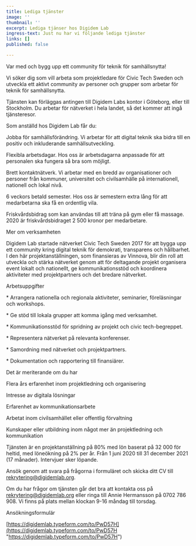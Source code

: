 ```yaml
---
title: Lediga tjänster
image: ''
thumbnail: ''
excerpt: Lediga tjänser hos Digidem Lab
ingress-text: Just nu har vi följande lediga tjänster
links: []
published: false

---
```

Var med och bygg upp ett community för teknik för samhällsnytta!

Vi söker dig som vill arbeta som projektledare för Civic Tech Sweden och utveckla ett aktivt community av personer och grupper som arbetar för teknik för samhällsnytta.

Tjänsten kan förläggas antingen till Digidem Labs kontor i Göteborg, eller till Stockholm. Du arbetar för nätverket i hela landet, så det kommer att ingå tjänsteresor.

Som anställd hos Digidem Lab får du:

Jobba för samhällsförändring. Vi arbetar för att digital teknik ska bidra till en positiv och inkluderande samhällsutveckling.

Flexibla arbetsdagar. Hos oss är arbetsdagarna anpassade för att personalen ska fungera så bra som möjligt.

Brett kontaktnätverk. Vi arbetar med en bredd av organisationer och personer från kommuner, universitet och civilsamhälle på internationell, nationell och lokal nivå.

6 veckors betald semester. Hos oss är semestern extra lång för att medarbetarna ska få en ordentlig vila.

Friskvårdsbidrag som kan användas till att träna på gym eller få massage. 2020 är friskvårdsbidraget 2 500 kronor per medarbetare.

Mer om verksamheten

Digidem Lab startade nätverket Civic Tech Sweden 2017 för att bygga upp ett community kring digital teknik för demokrati, transparens och hållbarhet. I den här projektanställningen, som finansieras av Vinnova, blir din roll att utveckla och stärka nätverket genom att för deltagande projekt organisera event lokalt och nationellt, ge kommunikationsstöd och koordinera aktiviteter med projektpartners och det bredare nätverket. 

Arbetsuppgifter

\*	Arrangera nationella och regionala aktiviteter, seminarier, föreläsningar och workshops.

\*	Ge stöd till lokala grupper att komma igång med verksamhet.

\*	Kommunikationsstöd för spridning av projekt och civic tech-begreppet.

\*	Representera nätverket på relevanta konferenser.

\*	Samordning med nätverket och projektpartners. 

\*      Dokumentation och rapportering till finansiärer.

Det är meriterande om du har

Flera års erfarenhet inom projektledning och organisering

Intresse av digitala lösningar

Erfarenhet av kommunikationsarbete

Arbetat inom civilsamhället eller offentlig förvaltning

Kunskaper eller utbildning inom något mer än projektledning och kommunikation

Tjänsten är en projektanställning på 80% med lön baserat på 32 000 för heltid, med löneökning på 2% per år. Från 1 juni 2020 till 31 december 2021 (17 månader). Intervjuer sker löpande.

Ansök genom att svara på frågorna i formuläret och skicka ditt CV till rekrytering@digidemlab.org.

Om du har frågor om tjänsten går det bra att kontakta oss på rekrytering@digidemlab.org eller ringa till Annie Hermansson på 0702 786 908. Vi finns på plats mellan klockan 9-16 måndag till torsdag.

Ansökningsformulär

[https://digidemlab.typeform.com/to/PwD57H](https://digidemlab.typeform.com/to/PwD57H "https://digidemlab.typeform.com/to/PwD57H")